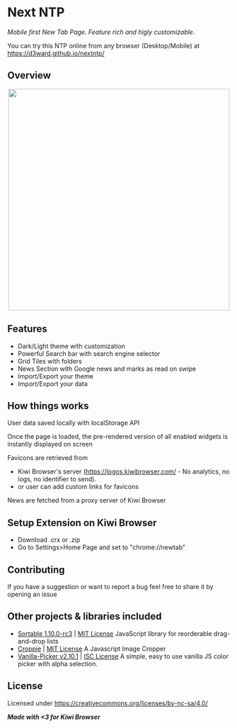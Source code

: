 
# Next NTP

*Mobile first New Tab Page. Feature rich and higly customizable.*

You can try this NTP online from any browser (Desktop/Mobile) at https://d3ward.github.io/nextntp/

## Overview
<p align="center">
<img src="https://user-images.githubusercontent.com/39910418/128778613-fe733eb8-57ab-457f-b8c7-2fd109fe0fd2.png" height="500px">
</p>

## Features
- Dark/Light theme with customization
- Powerful Search bar with search engine selector
- Grid Tiles with folders
- News Section with Google news and marks as read on swipe
- Import/Export your theme
- Import/Export your data 


## How things works
User data saved locally with localStorage API

Once the page is loaded, the pre-rendered version of all enabled widgets is instantly displayed on screen 

Favicons are retrieved from 
- Kiwi Browser's server (https://logos.kiwibrowser.com/ - No analytics, no logs, no identifier to send).
- or user can add custom links for favicons

News are fetched from a proxy server of Kiwi Browser

## Setup Extension on Kiwi Browser
- Download .crx or .zip
- Go to Settings>Home Page and set to "chrome://newtab"

## Contributing

If you have a suggestion or want to report a bug feel free to share it by opening an issue

## Other projects & libraries included
 - [Sortable 1.10.0-rc3](https://sortablejs.github.io/Sortable/) | [MIT License](https://github.com/SortableJS/Sortable/blob/master/LICENSE) JavaScript library for reorderable drag-and-drop lists 
 - [Croppie](http://foliotek.github.io/Croppie/) | [MIT License](https://github.com/Foliotek/Croppie/blob/master/LICENSE) A Javascript Image Cropper
 - [Vanilla-Picker v2.10.1](https://vanilla-picker.js.org) | [ISC License](https://github.com/Sphinxxxx/vanilla-picker/blob/master/LICENSE.md) A simple, easy to use vanilla JS color picker with alpha selection.

## License
Licensed under https://creativecommons.org/licenses/by-nc-sa/4.0/

*__Made with <3 for Kiwi Browser__*

